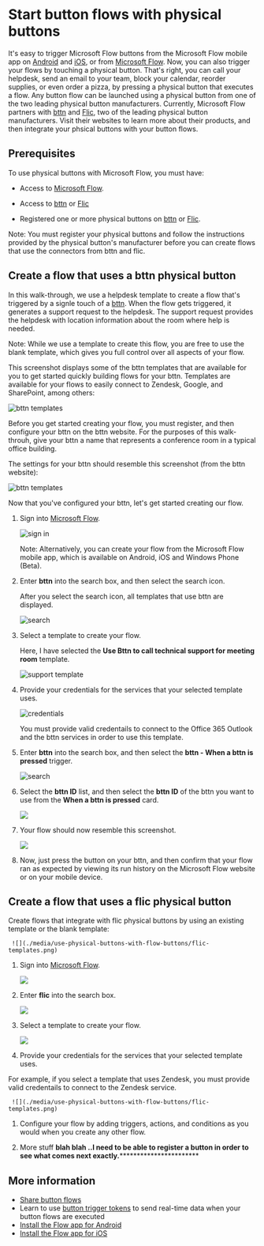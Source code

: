 <properties
    pageTitle="Start button flows with physical buttons | Microsoft Flow"
    description="Start button flows with physical buttons from bttn and Flic."
    services=""
    suite="flow"
    documentationCenter="na"
    authors="msftman"
    manager="anneta"
    editor=""
    tags=""/>

<tags
   ms.service="flow"
   ms.devlang="na"
   ms.topic="article"
   ms.tgt_pltfrm="na"
   ms.workload="na"
   ms.date="04/24/2017"
   ms.author="deonhe"/>

# Start button flows with physical buttons

It's easy to trigger Microsoft Flow buttons from the Microsoft Flow mobile app on [Android](https://play.google.com/store/apps/details?id=com.microsoft.flow) and [iOS](https://appsto.re/us/5M0qbb.i), or from [Microsoft Flow](https://flow.microsoft.com). Now, you can also trigger your flows by touching a physical button. That's right, you can call your helpdesk, send an email to your team, block your calendar, reorder supplies, or even order a pizza, by pressing a physical button that executes a flow. Any button flow can be launched using a physical button from one of the two leading physical button manufacturers. Currently, Microsoft Flow partners with [bttn](https://my.bt.tn/) and [Flic](https://flic.io/), two of the leading physical button manufacturers. Visit their websites to learn more about their products, and then integrate your phsical buttons with your button flows.

## Prerequisites

To use physical buttons with Microsoft Flow, you must have:

- Access to [Microsoft Flow](https://flow.microsoft.com).

- Access to [bttn](https://my.bt.tn/) or [Flic](https://flic.io/)

- Registered one or more physical buttons on [bttn](https://my.bt.tn/) or [Flic](https://flic.io/).

Note: You must register your physical buttons and follow the instructions provided by the physical button's manufacturer before you can create flows that use the connectors from bttn and flic.

## Create a flow that uses a bttn physical button

In this walk-through, we use a helpdesk template to create a flow that's triggered by a signle touch of a [bttn](https://my.bt.tn/). When the flow gets triggered, it generates a support request to the helpdesk. The support request provides the helpdesk with location information about the room where help is needed.

Note: While we use a template to create this flow, you are free to use the blank template, which gives you full control over all aspects of your flow.

This screenshot displays some of the bttn templates that are available for you to get started quickly building flows for your bttn. Templates are available for your flows to easily connect to Zendesk, Google, and SharePoint, among others:

![bttn templates](./media/use-physical-buttons-with-flow-buttons/bttn-templates.png)

Before you get started creating your flow, you must register, and then configure your bttn on the bttn website. For the purposes of this walk-throuh, give your bttn a name that represents a conference room in a typical office building.

The settings for your bttn should resemble this screenshot (from the bttn website):

![bttn templates](./media/use-physical-buttons-with-flow-buttons/bttn-config.png)

Now that you've configured your bttn, let's get started creating our flow.

1. Sign into [Microsoft Flow](https://flow.microsoft.com).

     ![sign in](./media/use-physical-buttons-with-flow-buttons/sign-into-flow.png)

     Note: Alternatively, you can create your flow from the Microsoft Flow mobile app, which is available on Android, iOS and Windows Phone (Beta).

1. Enter **bttn** into the search box, and then select the search icon.

   After you select the search icon, all templates that use bttn are displayed.

   ![search](./media/use-physical-buttons-with-flow-buttons/bttn-search-template.png)

1. Select a template to create your flow.

   Here, I have selected the **Use Bttn to call technical support for meeting room** template.

   ![support template](./media/use-physical-buttons-with-flow-buttons/bttn-select-template.png)

1. Provide your credentials for the services that your selected template uses.

     ![credentials](./media/use-physical-buttons-with-flow-buttons/bttn-provide-credentials.png)

     You must provide valid credentails to connect to the Office 365 Outlook and the bttn services in order to use this template.

1. Enter **bttn** into the search box, and then select the **bttn - When a bttn is pressed** trigger.

     ![search](./media/use-physical-buttons-with-flow-buttons/bttn-trigger.png)

1. Select the **bttn ID** list, and then select the **bttn ID** of the bttn you want to use from the **When a bttn is pressed** card.

     ![](./media/use-physical-buttons-with-flow-buttons/bttn-id.png)

1. Your flow should now resemble this screenshot.

     ![](./media/use-physical-buttons-with-flow-buttons/bttn-done.png)

1. Now, just press the button on your bttn, and then confirm that your flow ran as expected by viewing its run history on the Microsoft Flow website or on your mobile device.

## Create a flow that uses a flic physical button

Create flows that integrate with flic physical buttons by using an existing template or the blank template:

     ![](./media/use-physical-buttons-with-flow-buttons/flic-templates.png)

1. Sign into [Microsoft Flow](https://flow.microsoft.com).

     ![](./media/use-physical-buttons-with-flow-buttons/flic-templates.png)

1. Enter **flic** into the search box.

     ![](./media/use-physical-buttons-with-flow-buttons/flic-templates.png)

1. Select a template to create your flow.

     ![](./media/use-physical-buttons-with-flow-buttons/flic-templates.png)

1. Provide your credentials for the services that your selected template uses.

For example, if you select a template that uses Zendesk, you must provide valid credentails to connect to the Zendesk service.

     ![](./media/use-physical-buttons-with-flow-buttons/flic-templates.png)

1. Configure your flow by adding triggers, actions, and conditions as you would when you create any other flow.

1. More stuff **blah blah ..I need to be able to register a button in order to see what comes next exactly.*************************


## More information

- [Share button flows](./share-buttons.md)
- Learn to use [button trigger tokens](./introduction-to-button-trigger-tokens.md) to send real-time data when your button flows are executed
- [Install the Flow app for Android](https://play.google.com/store/apps/details?id=com.microsoft.flow)
- [Install the Flow app for iOS](https://appsto.re/us/5M0qbb.i)
